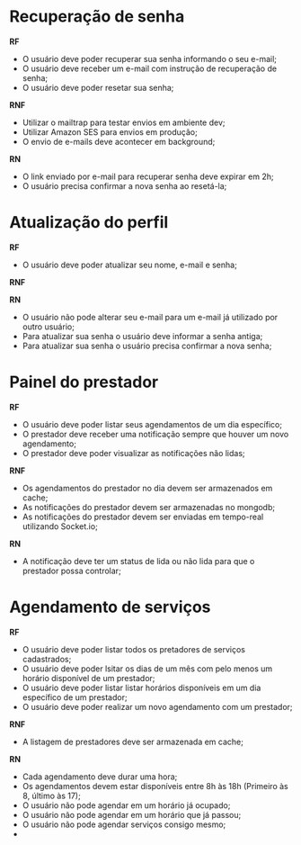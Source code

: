 # Recuperação de senha

**RF**

- O usuário deve poder recuperar sua senha informando o seu e-mail;
- O usuário deve receber um e-mail com instrução de recuperação de senha;
- O usuário deve poder resetar sua senha;

**RNF**

- Utilizar o mailtrap para testar envios em ambiente dev;
- Utilizar Amazon SES para envios em produção;
- O envio de e-mails deve acontecer em background;

**RN**

- O link enviado por e-mail para recuperar senha deve  expirar em 2h;
- O usuário precisa confirmar a nova senha ao resetá-la;

# Atualização do perfil

**RF**

- O usuário deve poder atualizar seu nome, e-mail e senha;

**RNF**

**RN**

- O usuário não pode alterar seu e-mail para um e-mail já utilizado por outro usuário;
- Para atualizar sua senha o usuário deve informar a senha antiga;
- Para atualizar sua senha o usuário precisa confirmar a nova senha;

# Painel do prestador

**RF**

- O usuário deve poder listar seus agendamentos de um dia específico;
- O prestador deve receber uma notificação sempre que houver um novo agendamento;
- O prestador deve poder visualizar as notificações não lidas;

**RNF**

- Os agendamentos do prestador no dia devem ser armazenados em cache;
- As notificações do prestador devem ser armazenadas no mongodb;
- As notificações do prestador devem ser enviadas em tempo-real utilizando Socket.io;

**RN**

- A notificação deve ter um status de lida ou não lida para que o prestador possa controlar;

# Agendamento de serviços

**RF**

- O usuário deve poder listar todos os pretadores de serviços cadastrados;
- O usuário deve poder lsitar os dias de um mês com pelo menos um horário disponível de um prestador;
- O usuário deve poder listar listar horários disponíveis em um dia específico de um prestador;
- O usuário deve poder realizar um novo agendamento com um prestador;

**RNF**

- A listagem de prestadores deve ser armazenada em cache;

**RN**

- Cada agendamento deve durar uma hora;
- Os agendamentos devem estar disponíveis entre 8h às 18h (Primeiro às 8, último às 17);
- O usuário não pode agendar em um horário já ocupado;
- O usuário não pode agendar em um horário que já passou;
- O usuário não pode agendar serviços consigo mesmo;
-
